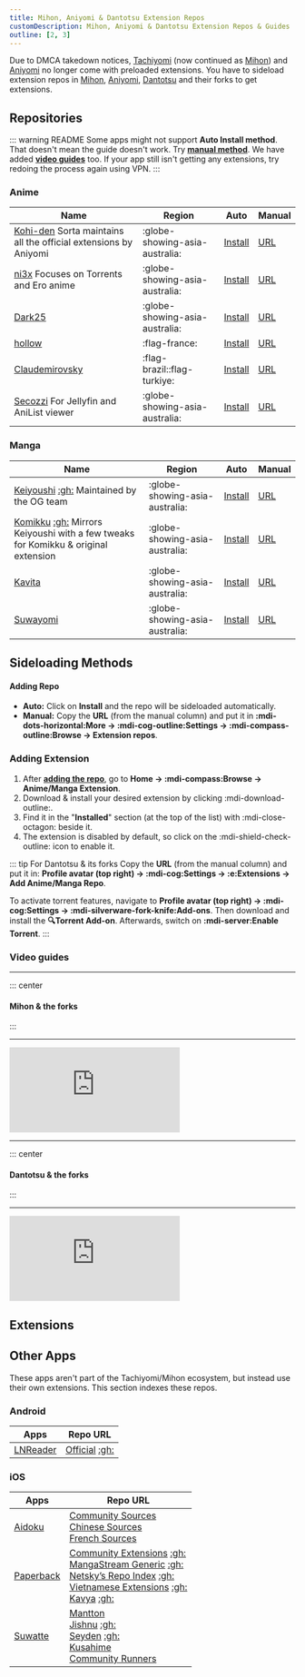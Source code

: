```yaml
---
title: Mihon, Aniyomi & Dantotsu Extension Repos
customDescription: Mihon, Aniyomi & Dantotsu Extension Repos & Guides
outline: [2, 3]
---
```


<GradientCard title="Extension Repos" description="Mihon, Aniyomi & Dantotsu Extension Repos & Guides" theme="turquoise" variant="thin"/>

Due to DMCA takedown notices, [Tachiyomi](https://tachiyomi.org/) (now continued as [Mihon](https://mihon.app/)) and [Aniyomi](https://aniyomi.org/) no longer come with preloaded extensions. You have to sideload extension repos in [Mihon](https://mihon.app/), [Aniyomi](https://aniyomi.org/), [Dantotsu](https://dantotsuapp.netlify.app/) and their forks to get extensions.


## Repositories

::: warning README
Some apps might not support **Auto Install method**. That doesn't mean the guide doesn't work. Try [**manual method**](#adding-repo). We have added [**video guides**](#video-guides) too. If your app still isn't getting any extensions, try redoing the process again using VPN.
:::

### Anime

| Name                                                                                                                         | Region                         | Auto                                                                                                                          | Manual                                                                                             |
| ---------------------------------------------------------------------------------------------------------------------------- | ------------------------------ | ----------------------------------------------------------------------------------------------------------------------------- | -------------------------------------------------------------------------------------------------- |
| [Kohi-den](https://github.com/Kohi-den/extensions) <tooltip>Sorta maintains all the official extensions by Aniyomi</tooltip> | :globe-showing-asia-australia: | [Install](aniyomi://add-repo?url=https://raw.githubusercontent.com/Kohi-den/extensions/main/index.min.json)                   | [URL](https://raw.githubusercontent.com/Kohi-den/extensions/main/index.min.json)                   |
| [ni3x](https://github.com/ni3x/aniyomi-extensions) <tooltip>Focuses on Torrents and Ero anime</tooltip>                      | :globe-showing-asia-australia: | [Install](aniyomi://add-repo?url=https://raw.githubusercontent.com/ni3x/aniyomi-extensions/repo/index.min.json)               | [URL](https://raw.githubusercontent.com/ni3x/aniyomi-extensions/repo/index.min.json)               |
| [Dark25](https://github.com/Dark25/aniyomi-extensions)                                                                       | :globe-showing-asia-australia: | [Install](aniyomi://add-repo?url=https://raw.githubusercontent.com/Dark25/aniyomi-extensions/repo/index.min.json)             | [URL](https://raw.githubusercontent.com/Dark25/aniyomi-extensions/repo/index.min.json)             |
| [hollow](https://codeberg.org/hollow/aniyomi-extensions-fr)                                                                  | :flag-france:                  | [Install](aniyomi://add-repo?url=https://codeberg.org/hollow/aniyomi-extensions-fr/media/branch/repo/index.min.json)          | [URL](https://codeberg.org/hollow/aniyomi-extensions-fr/media/branch/repo/index.min.json)          |
| [Claudemirovsky](https://github.com/Claudemirovsky/cursedyomi-extensions)                                                    | :flag-brazil::flag-turkiye:    | [Install](aniyomi://add-repo?url=https://raw.githubusercontent.com/Claudemirovsky/cursedyomi-extensions/repo/index.min.json)  | [URL](https://raw.githubusercontent.com/Claudemirovsky/cursedyomi-extensions/repo/index.min.json)  |
| [Secozzi](https://github.com/Secozzi/aniyomi-extensions) <tooltip>For Jellyfin and AniList viewer</tooltip>                  | :globe-showing-asia-australia: | [Install](aniyomi://add-repo?url=https://raw.githubusercontent.com/Secozzi/aniyomi-extensions/refs/heads/repo/index.min.json) | [URL](https://raw.githubusercontent.com/Secozzi/aniyomi-extensions/refs/heads/repo/index.min.json) |

### Manga

| Name                                                                                                                                                                                        | Region                         | Auto                                                                                                                   | Manual                                                                                    |
| ------------------------------------------------------------------------------------------------------------------------------------------------------------------------------------------- | ------------------------------ | ---------------------------------------------------------------------------------------------------------------------- | ----------------------------------------------------------------------------------------- |
| [Keiyoushi](https://keiyoushi.github.io/) [:gh:](https://github.com/keiyoushi/extensions) <tooltip>Maintained by the OG team</tooltip>                                                      | :globe-showing-asia-australia: | [Install](tachiyomi://add-repo?url=https://raw.githubusercontent.com/keiyoushi/extensions/repo/index.min.json)         | [URL](https://raw.githubusercontent.com/keiyoushi/extensions/repo/index.min.json)         |
| [Komikku](https://komikku-app.github.io/) [:gh:](https://github.com/komikku-app/komikku-extensions) <tooltip>Mirrors Keiyoushi with a few tweaks for Komikku & original extension</tooltip> | :globe-showing-asia-australia: | [Install](tachiyomi://add-repo?url=https://raw.githubusercontent.com/komikku-app/extensions/repo/index.min.json)       | [URL](https://raw.githubusercontent.com/komikku-app/extensions/repo/index.min.json)       |
| [Kavita](https://github.com/Kareadita/tach-extension/)                                                                                                                                      | :globe-showing-asia-australia: | [Install](tachiyomi://add-repo?url=https://raw.githubusercontent.com/Kareadita/tach-extension/repo/index.min.json)     | [URL](https://raw.githubusercontent.com/Kareadita/tach-extension/repo/index.min.json)     |
| [Suwayomi](https://github.com/Suwayomi/tachiyomi-extension)                                                                                                                                 | :globe-showing-asia-australia: | [Install](tachiyomi://add-repo?url=https://raw.githubusercontent.com/Suwayomi/tachiyomi-extension/repo/index.min.json) | [URL](https://raw.githubusercontent.com/Suwayomi/tachiyomi-extension/repo/index.min.json) |

## Sideloading Methods

#### Adding Repo

- **Auto:** Click on **Install** and the repo will be sideloaded automatically.
- **Manual:** Copy the **URL** (from the manual column) and put it in **:mdi-dots-horizontal:More -> :mdi-cog-outline:Settings -> :mdi-compass-outline:Browse -> Extension repos**.

### Adding Extension

1. After [**adding the repo**](#adding-repo), go to **Home -> :mdi-compass:Browse -> Anime/Manga Extension**.
2. Download & install your desired extension by clicking :mdi-download-outline:.
3. Find it in the "**Installed**" section (at the top of the list) with :mdi-close-octagon: beside it.
4. The extension is disabled by default, so click on the :mdi-shield-check-outline: icon to enable it.

::: tip For Dantotsu & its forks
Copy the **URL** (from the manual column) and put it in: **Profile avatar (top right) -> :mdi-cog:Settings -> :e:Extensions -> Add Anime/Manga Repo**.

To activate torrent features, navigate to **Profile avatar (top right) -> :mdi-cog:Settings -> :mdi-silverware-fork-knife:Add-ons**. Then download and install the **:mag:Torrent Add-on**. Afterwards, switch on **:mdi-server:Enable Torrent**.
:::

### Video guides

---

::: center

#### **Mihon & the forks**

:::

---

<div class="video_wrapper"><iframe src="https://www.youtube.com/embed/wemPCkUCyxo" frameborder="0" allowfullscreen></iframe></div>

---

::: center

#### **Dantotsu & the forks**

:::

---

<div class="video_wrapper"><iframe src="https://www.youtube.com/embed/dubXV-R9lUM" frameborder="0" allowfullscreen></iframe></div>

<script setup lang="ts">
  import ExtensionsWrapper from "../../.vitepress/theme/components/Extensions/ExtensionsWrapper.vue";
</script>

## Extensions

<ExtensionsWrapper />


## Other Apps

These apps aren't part of the Tachiyomi/Mihon ecosystem, but instead use their own extensions. This section indexes these repos.

### Android

| Apps                                    | Repo URL                                                                                            |
| --------------------------------------- | --------------------------------------------------------------------------------------------------- |
| [LNReader](https://lnreader.github.io/) | [Official](https://lnreader.github.io/plugins) [:gh:](https://github.com/LNReader/lnreader-plugins) |

### iOS

| Apps                                | Repo URL                                                                                                                                                                                                                                                                                                                                                                                                                                                                                                                                                                                                                                                        |
| ----------------------------------- | --------------------------------------------------------------------------------------------------------------------------------------------------------------------------------------------------------------------------------------------------------------------------------------------------------------------------------------------------------------------------------------------------------------------------------------------------------------------------------------------------------------------------------------------------------------------------------------------------------------------------------------------------------------- |
| [Aidoku](https://aidoku.app/)       | [Community Sources](https://github.com/Skittyblock/aidoku-community-sources) <br> [Chinese Sources](https://github.com/suiyuran/aidoku-zh-sources) <br> [French Sources](https://github.com/Moomooo95/aidoku-french-sources)                                                                                                                                                                                                                                                                                                                                                                                                                                    |
| [Paperback](https://paperback.moe/) | [Community Extensions](https://thenetsky.github.io/community-extensions/0.8/) [:gh:](https://github.com/TheNetsky/community-extensions) <br> [MangaStream Generic](https://seyden.github.io/extensions-generic-0.8/mangastream/) [:gh:](https://github.com/Seyden/extensions-generic-0.8) <br> [Netsky’s Repo Index](https://thenetsky.github.io/netskys-extensions/) [:gh:](https://github.com/TheNetsky/netskys-extensions) <br> [Vietnamese Extensions](https://huynlx.github.io/Extensions-Viet/) [:gh:](https://github.com/huynlx/Extensions-Viet) <br> [Kavya](https://ack72.github.io/kavya-paperback/) [:gh:](https://github.com/ACK72/kavya-paperback) |
| [Suwatte](https://www.suwatte.app/) | [Mantton](https://aegir.mantton.com/) <br> [Jishnu](https://jishnusen.github.io/SuwatteSources/) [:gh:](https://github.com/jishnusen/SuwatteSources) <br> [Seyden](https://seyden.github.io/extensions-suwatte-generic-6.0/generic/) [:gh:](https://github.com/Seyden/extensions-suwatte-generic-6.0/tree/generic) <br> [Kusahime](https://sources.kusahi.me/) <br> [Community Runners](https://community.suwatte.app/)                                                                                                                                                                                                                                         |
